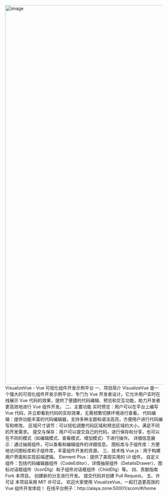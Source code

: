 <img width="1209" alt="image" src="https://github.com/user-attachments/assets/1c0ba085-c426-472a-9cfa-7b67f8ad9e51">
VisualizeVue - Vue 可视化组件开发示例平台
一、项目简介
VisualizeVue 是一个强大的可视化组件开发示例平台，专门为 Vue 开发者设计。它允许用户实时在线展示 Vue 代码的效果，提供了便捷的代码编辑、预览和交互功能，助力开发者更高效地进行 Vue 组件开发。
二、主要功能
实时预览：用户可以在平台上编写 Vue 代码，并立即看到代码的实际效果，无需频繁切换环境进行查看。
代码编辑：提供功能丰富的代码编辑器，支持多种主题和语法高亮，方便用户进行代码编写和修改。
区域尺寸调节：可以轻松调整代码区域和预览区域的大小，满足不同的开发需求。
提交与保存：用户可以提交自己的代码，进行保存和分享，也可以在不同的模式（如编辑模式、查看模式、增加模式）下进行操作。
详细信息展示：通过抽屉组件，可以查看和编辑组件的详细信息。
图标库与子组件库：方便地访问图标库和子组件库，丰富组件开发的资源。
三、技术栈
Vue.js：用于构建用户界面和实现前端逻辑。
Element Plus：提供了美观实用的 UI 组件。
自定义组件：包括代码编辑器组件（CodeEditor）、详情抽屉组件（DetailsDrawer）、图标对话框组件（IconDlg）和子组件对话框组件（ChildDlg）等。
四、贡献指南
Fork 本项目。
创建新的分支进行开发。
提交代码并创建 Pull Request。
五、许可证
本项目采用 MIT 许可证。
欢迎大家使用 VisualizeVue，一起打造更高效的 Vue 组件开发体验！
在线平台例子：http://alaya.zone:50001/scom/#/home
